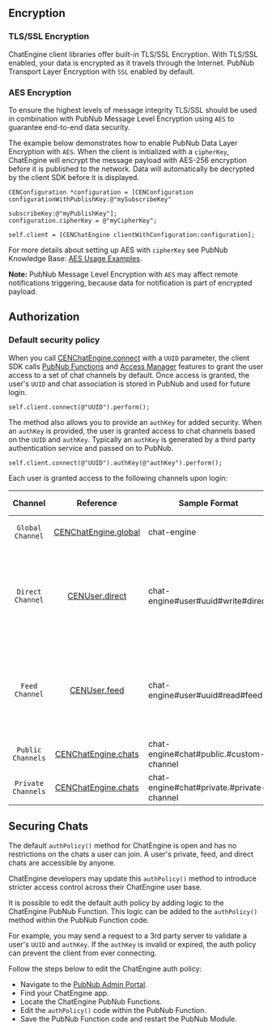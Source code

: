 ## Encryption

### TLS/SSL Encryption

ChatEngine client libraries offer built-in TLS/SSL Encryption. With TLS/SSL enabled, your data is 
encrypted as it travels through the Internet. PubNub Transport Layer Encryption with `SSL` enabled 
by default.

### AES Encryption

To ensure the highest levels of message integrity TLS/SSL should be used in combination with PubNub 
Message Level Encryption using `AES` to guarantee end-to-end data security.

The example below demonstrates how to enable PubNub Data Layer Encryption with `AES`. When the 
client is initialized with a `cipherKey`, ChatEngine will encrypt the message payload with AES-256 
encryption before it is published to the network. Data will automatically be decrypted by the client 
SDK before it is displayed.

```objc
CENConfiguration *configuration = [CENConfiguration configurationWithPublishKey:@"mySubscribeKey" 
                                                                   subscribeKey:@"myPublishKey"];
configuration.cipherKey = @"myCipherKey";

self.client = [CENChatEngine clientWithConfiguration:configuration];
```

For more details about setting up AES with `cipherKey` see PubNub Knowledge 
Base: [AES Usage Examples](https://support.pubnub.com/support/solutions/articles/14000043506-aes-usage-examples).

**Note:** PubNub Message Level Encryption with `AES` may affect remote notifications triggering, 
because data for notification is part of encrypted payload.  


## Authorization

### Default security policy

When you call [CENChatEngine.connect](../../api-reference/chatengine#connect) with a `UUID` 
parameter, the client SDK calls [PubNub Functions](https://www.pubnub.com/products/functions/) and 
[Access Manager](https://www.pubnub.com/docs/getting-started-guides/pubnub-access-manager) features 
to grant the user access to a set of chat channels by default. Once access is granted, the user's 
`UUID` and chat association is stored in PubNub and used for future login.

```objc
self.client.connect(@"UUID").perform();
```

The method also allows you to provide an `authKey` for added security. When an `authKey` is 
provided, the user is granted access to chat channels based on the `UUID` and `authKey`. Typically 
an `authKey` is generated by a third party authentication service and passed on to PubNub.

```objc
self.client.connect(@"UUID").authKey(@"authKey").perform();
```

Each user is granted access to the following channels upon login:  

| Channel            | Reference                                                | Sample Format                             | Default Permissions |
|:------------------:|:--------------------------------------------------------:| ----------------------------------------- | ------------------- |
| `Global Channel`   | [CENChatEngine.global](../../api-reference/chatengine#chat-global) | chat-engine                               | `read`/`write` access for all users. |
| `Direct Channel`   | [CENUser.direct](../../api-reference/user#direct)                  | chat-engine#user#uuid#write#direct        | The user who owns the channel has all permissions, while other users only have `write` permissions. |
| `Feed Channel`     | [CENUser.feed](../../api-reference/user#feed)                      | chat-engine#user#uuid#read#feed           | The user who owns the channel has all permissions, while other users only have `read` permissions. |
| `Public Channels`  | [CENChatEngine.chats](../../api-reference/chatengine#chats)        | chat-engine#chat#public.#custom-channel   | `read`/`write` access for all users. |
| `Private Channels` | [CENChatEngine.chats](../../api-reference/chatengine#chats)        | chat-engine#chat#private.#private-channel | `read`/`write` access for all users. |


## Securing Chats

The default `authPolicy()` method for ChatEngine is open and has no restrictions on the chats a user 
can join. A user's private, feed, and direct chats are accessible by anyone.

ChatEngine developers may update this `authPolicy()` method to introduce stricter access control 
across their ChatEngine user base.

It is possible to edit the default auth policy by adding logic to the ChatEngine PubNub Function. 
This logic can be added to the `authPolicy()` method within the PubNub Function code.

For example, you may send a request to a 3rd party server to validate a user's `UUID` and `authKey`. 
If the `authKey` is invalid or expired, the auth policy can prevent the client from ever connecting.

Follow the steps below to edit the ChatEngine auth policy:
* Navigate to the [PubNub Admin Portal](https://admin.pubnub.com).
* Find your ChatEngine app.
* Locate the ChatEngine PubNub Functions.
* Edit the `authPolicy()` code within the PubNub Function.
* Save the PubNub Function code and restart the PubNub Module.
